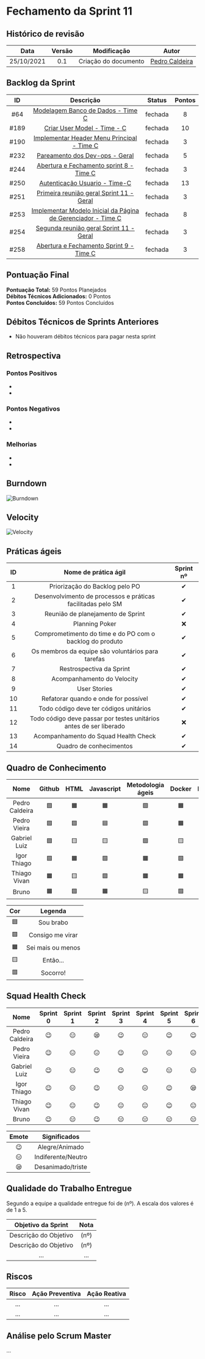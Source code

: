# Fechamento da Sprint 11

## Histórico de revisão

|  **Data**  | **Versão** |   **Modificação**    |                     **Autor**                      |
| :--------: | :--------: | :------------------: | :------------------------------------------------: |
| 25/10/2021 |    0.1     | Criação do documento | [Pedro Caldeira](https://github.com/PedroMoraes39) |

## Backlog da Sprint

| **ID** |                                                        **Descrição**                                                        | **Status** | **Pontos** |
| :----: | :-------------------------------------------------------------------------------------------------------------------------: | :--------: | :--------: |
|  #64   |              [ Modelagem Banco de Dados - Time C](https://github.com/fga-eps-mds/2021-1-hospitalar/issues/64)               |  fechada   |     8      |
|  #189  |                 [Criar User Model - Time - C](https://github.com/fga-eps-mds/2021-1-hospitalar/issues/189)                  |  fechada   |     10     |
|  #190  |          [Implementar Header Menu Principal - Time C](https://github.com/fga-eps-mds/2021-1-hospitalar/issues/190)          |  fechada   |     3      |
|  #232  |                [Pareamento dos Dev-ops - Geral](https://github.com/fga-eps-mds/2021-1-hospitalar/issues/232)                |  fechada   |     5      |
|  #244  |           [Abertura e Fechamento sprint 8 - Time C](https://github.com/fga-eps-mds/2021-1-hospitalar/issues/244)            |  fechada   |     3      |
|  #250  |                [Autenticação Usuario - Time-C](https://github.com/fga-eps-mds/2021-1-hospitalar/issues/250)                 |  fechada   |     13     |
|  #251  |           [Primeira reunião geral Sprint 11 - Geral](https://github.com/fga-eps-mds/2021-1-hospitalar/issues/251)           |  fechada   |     3      |
|  #253  | [Implementar Modelo Inicial da Página de Gerenciador - Time C](https://github.com/fga-eps-mds/2021-1-hospitalar/issues/253) |  fechada   |     8      |
|  #254  |           [Segunda reunião geral Sprint 11 - Geral](https://github.com/fga-eps-mds/2021-1-hospitalar/issues/254)            |  fechada   |     3      |
|  #258  |           [Abertura e Fechamento Sprint 9 - Time C ](https://github.com/fga-eps-mds/2021-1-hospitalar/issues/258)           |  fechada   |     3      |

## Pontuação Final

**Pontuação Total:** 59 Pontos Planejados <br>
**Débitos Técnicos Adicionados:** 0 Pontos <br>
**Pontos Concluídos:** 59 Pontos Concluídos <br>

## Débitos Técnicos de Sprints Anteriores

- Não houveram débitos técnicos para pagar nesta sprint

## Retrospectiva

### Pontos Positivos

-
-

### Pontos Negativos

-
-

### Melhorias

-
-

## Burndown

![Burndown](/docs/assets/sprints/time_c/sprint_11/burndown11.png)

## Velocity

![Velocity](/docs/assets/sprints/time_c/sprint_11/velocity11.png)

## Práticas ágeis

| ID  |                        Nome de prática ágil                        | Sprint nº |
| :-: | :----------------------------------------------------------------: | :-------: |
|  1  |                   Priorização do Backlog pelo PO                   | &#10004;  |
|  2  |    Desenvolvimento de processos e práticas facilitadas pelo SM     | &#10004;  |
|  3  |                 Reunião de planejamento de Sprint                  | &#10004;  |
|  4  |                           Planning Poker                           | &#10060;  |
|  5  |      Comprometimento do time e do PO com o backlog do produto      | &#10004;  |
|  6  |         Os membros da equipe são voluntários para tarefas          | &#10004;  |
|  7  |                      Restrospectiva da Sprint                      | &#10004;  |
|  8  |                     Acompanhamento do Velocity                     | &#10004;  |
|  9  |                            User Stories                            | &#10004;  |
| 10  |                Refatorar quando e onde for possível                | &#10004;  |
| 11  |               Todo código deve ter códigos unitários               | &#10004;  |
| 12  | Todo código deve passar por testes unitários antes de ser liberado | &#10060;  |
| 13  |                Acompanhamento do Squad Health Check                | &#10004;  |
| 14  |                      Quadro de conhecimentos                       | &#10004;  |

## Quadro de Conhecimento

|      Nome      |  Github   |   HTML    | Javascript | Metodologia ágeis |  Docker   |  Django   |  Mongodb  |
| :------------: | :-------: | :-------: | :--------: | :---------------: | :-------: | :-------: | :-------: |
| Pedro Caldeira | &#129001; | &#128999; | &#128999;  |     &#129001;     | &#128999; | &#129000; | &#129000; |
|  Pedro Vieira  | &#129001; | &#129001; | &#128998;  |     &#129001;     | &#128999; | &#128999; | &#129001; |
|  Gabriel Luiz  | &#129001; | &#129000; | &#129000;  |     &#129001;     | &#129000; | &#129000; | &#129000; |
|  Igor Thiago   | &#129001; | &#128999; | &#129001;  |     &#128999;     | &#129001; | &#129001; | &#129001; |
|  Thiago Vivan  | &#128999; | &#129000; | &#129001;  |     &#128999;     | &#128999; | &#129000; | &#128997; |
|     Bruno      | &#128999; | &#129001; | &#128999;  |     &#129000;     | &#129001; | &#129000; | &#128997; |

|    Cor    |      Legenda      |
| :-------: | :---------------: |
| &#128998; |     Sou brabo     |
| &#129001; | Consigo me virar  |
| &#128999; | Sei mais ou menos |
| &#129000; |     Então...      |
| &#128997; |     Socorro!      |

## Squad Health Check

|      Nome      | Sprint 0  | Sprint 1  | Sprint 2  | Sprint 3  | Sprint 4  | Sprint 5  | Sprint 6  | Sprint 7  | Sprint 8  | Sprint 9  | Sprint 10 | Sprint 11 |
| :------------: | :-------: | :-------: | :-------: | :-------: | :-------: | :-------: | :-------: | :-------: | :-------: | :-------: | :-------: | :-------: |
| Pedro Caldeira | &#128521; | &#128529; | &#128554; | &#128521; | &#128529; | &#128521; | &#128521; | &#128529; | &#128529; | &#128529; | &#128521; | &#128529; |
|  Pedro Vieira  | &#128521; | &#128529; | &#128529; | &#128521; | &#128529; | &#128529; | &#128529; | &#128529; | &#128521; | &#128521; | &#128529; | &#128554; |
|  Gabriel Luiz  | &#128521; | &#128529; | &#128521; | &#128521; | &#128521; | &#128529; | &#128529; | &#128529; | &#128521; | &#128554; | &#128529; | &#128529; |
|  Igor Thiago   | &#128521; | &#128529; | &#128521; | &#128529; | &#128529; | &#128521; | &#128554; | &#128521; | &#128521; | &#128529; | &#128554; | &#128529; |
|  Thiago Vivan  | &#128521; | &#128529; | &#128521; | &#128529; | &#128529; | &#128521; | &#128529; | &#128529; | &#128521; | &#128529; | &#128554; | &#128521; |
|     Bruno      | &#128521; | &#128529; | &#128521; | &#128529; | &#128529; | &#128529; | &#128529; | &#128554; | &#128521; | &#128529; | &#128529; | &#128554; |

|   Emote   |    Significados    |
| :-------: | :----------------: |
| &#128521; |   Alegre/Animado   |
| &#128529; | Indiferente/Neutro |
| &#128554; | Desanimado/triste  |

## Qualidade do Trabalho Entregue

Segundo a equipe a qualidade entregue foi de (nº). A escala dos valores é de 1 a 5.

| **Objetivo da Sprint** | **Nota** |
| :--------------------: | :------: |
| Descrição do Objetivo  |   (nº)   |
| Descrição do Objetivo  |   (nº)   |
|          ...           |   ...    |

## Riscos

| **Risco** | **Ação Preventiva** | **Ação Reativa** |
| :-------: | :-----------------: | :--------------: |
|    ...    |         ...         |       ...        |
|    ...    |         ...         |       ...        |

<!-- ## Burndown de Riscos (???) -->

## Análise pelo Scrum Master

...
